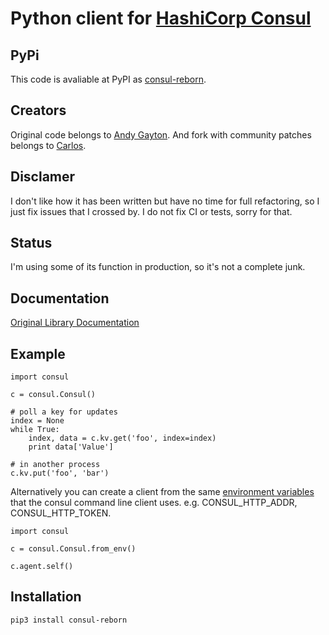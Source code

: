 # Python client for [HashiCorp Consul](http://www.consul.io/)

## PyPi
This code is avaliable at PyPI as [consul-reborn](https://pypi.org/project/consul-reborn/).

## Creators
Original code belongs to [Andy Gayton](https://github.com/cablehead).
And fork with community patches belongs to [Carlos](https://github.com/nzlosh).

## Disclamer
I don't like how it has been written but have no time for full refactoring, so I just fix issues that I crossed by.
I do not fix CI or tests, sorry for that.

## Status
I'm using some of its function in production, so it's not a complete junk.

## Documentation
[Original Library Documentation](https://python-consul.readthedocs.io)

## Example
``` {.sourceCode .python}
import consul

c = consul.Consul()

# poll a key for updates
index = None
while True:
    index, data = c.kv.get('foo', index=index)
    print data['Value']

# in another process
c.kv.put('foo', 'bar')
```

Alternatively you can create a client from the same [environment
variables](https://www.consul.io/docs/commands/index.html#environment-variables) that the consul command line client uses. e.g.
CONSUL\_HTTP\_ADDR, CONSUL\_HTTP\_TOKEN.

``` {.sourceCode .python}
import consul

c = consul.Consul.from_env()

c.agent.self()
```

## Installation
```
pip3 install consul-reborn
```

